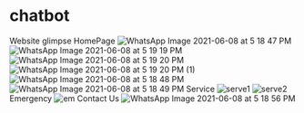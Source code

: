 # chatbot
Website glimpse
HomePage
![WhatsApp Image 2021-06-08 at 5 18 47 PM](https://user-images.githubusercontent.com/69598463/121340660-79e26400-c93d-11eb-92a5-0270cb9e71f2.jpeg)
![WhatsApp Image 2021-06-08 at 5 19 19 PM](https://user-images.githubusercontent.com/69598463/121341251-1ad11f00-c93e-11eb-8167-ad240dced191.jpeg)
![WhatsApp Image 2021-06-08 at 5 19 20 PM](https://user-images.githubusercontent.com/69598463/121341287-23295a00-c93e-11eb-9133-a788bf9af27f.jpeg)
![WhatsApp Image 2021-06-08 at 5 19 20 PM (1)](https://user-images.githubusercontent.com/69598463/121341330-2f151c00-c93e-11eb-9c73-f4ec7caa5603.jpeg)
![WhatsApp Image 2021-06-08 at 5 18 48 PM](https://user-images.githubusercontent.com/69598463/121340710-86ff5300-c93d-11eb-9a03-66d3ff80855b.jpeg)
![WhatsApp Image 2021-06-08 at 5 18 49 PM](https://user-images.githubusercontent.com/69598463/121340755-92eb1500-c93d-11eb-8028-57db21751353.jpeg)
Service
![serve1](https://user-images.githubusercontent.com/69598463/121340999-dba2ce00-c93d-11eb-86f8-0971cee302b2.PNG)
![serve2](https://user-images.githubusercontent.com/69598463/121341019-e2c9dc00-c93d-11eb-9e92-ea9ea7f3ca06.PNG)
Emergency
![em](https://user-images.githubusercontent.com/69598463/121341655-7ef3e300-c93e-11eb-89e4-251009289458.PNG)
Contact Us
![WhatsApp Image 2021-06-08 at 5 18 56 PM](https://user-images.githubusercontent.com/69598463/121341806-a6e34680-c93e-11eb-9621-96fc65006cf2.jpeg)



